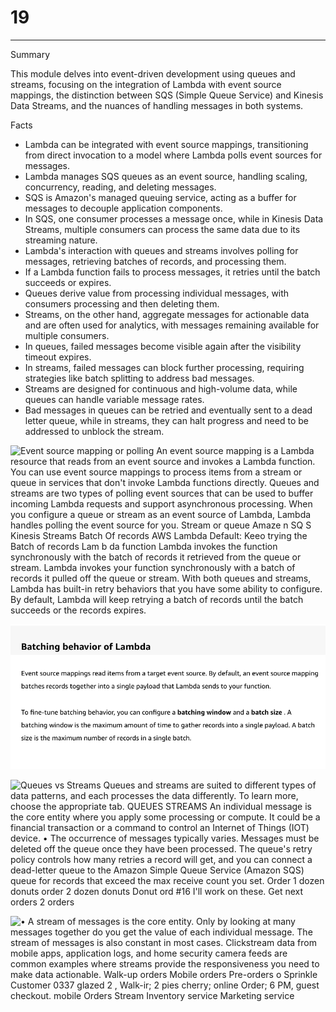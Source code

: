 # 19



---

Summary

This module delves into event-driven development using queues and streams, focusing on the integration of Lambda with event source mappings, the distinction between SQS (Simple Queue Service) and Kinesis Data Streams, and the nuances of handling messages in both systems.

Facts

- Lambda can be integrated with event source mappings, transitioning from direct invocation to a model where Lambda polls event sources for messages.
- Lambda manages SQS queues as an event source, handling scaling, concurrency, reading, and deleting messages.
- SQS is Amazon's managed queuing service, acting as a buffer for messages to decouple application components.
- In SQS, one consumer processes a message once, while in Kinesis Data Streams, multiple consumers can process the same data due to its streaming nature.
- Lambda's interaction with queues and streams involves polling for messages, retrieving batches of records, and processing them.
- If a Lambda function fails to process messages, it retries until the batch succeeds or expires.
- Queues derive value from processing individual messages, with consumers processing and then deleting them.
- Streams, on the other hand, aggregate messages for actionable data and are often used for analytics, with messages remaining available for multiple consumers.
- In queues, failed messages become visible again after the visibility timeout expires.
- In streams, failed messages can block further processing, requiring strategies like batch splitting to address bad messages.
- Streams are designed for continuous and high-volume data, while queues can handle variable message rates.
- Bad messages in queues can be retried and eventually sent to a dead letter queue, while in streams, they can halt progress and need to be addressed to unblock the stream.







![Event source mapping or polling An event source mapping is a Lambda resource that reads from an event source and invokes a Lambda function. You can use event source mappings to process items from a stream or queue in services that don't invoke Lambda functions directly. Queues and streams are two types of polling event sources that can be used to buffer incoming Lambda requests and support asynchronous processing. When you configure a queue or stream as an event source of Lambda, Lambda handles polling the event source for you. Stream or queue Amaze n SQ S Kinesis Streams Batch Of records AWS Lambda Default: Keeo trying the Batch of records Lam b da function Lambda invokes the function synchronously with the batch of records it retrieved from the queue or stream. Lambda invokes your function synchronously with a batch of records it pulled off the queue or stream. With both queues and streams, Lambda has built-in retry behaviors that you have some ability to configure. By default, Lambda will keep retrying a batch of records until the batch succeeds or the records expires. ](../../../media/AWS-Developing-Serverless-Solutions-on-AWS-Module-6-19-image1.png)







![Batching behavior of Lambda Event source mappings read items from a target event source. By default, an event source mapping batches records together into a single payload that Lambda sends to your function. To fine-tune batching behavior, you can configure a batching window and a batch size . A batching window is the maximum amount of time to gather records into a single payload. A batch size is the maximum number of records in a single batch. ](../../../media/AWS-Developing-Serverless-Solutions-on-AWS-Module-6-19-image2.png)



![Queues vs Streams Queues and streams are suited to different types of data patterns, and each processes the data differently. To learn more, choose the appropriate tab. QUEUES STREAMS An individual message is the core entity where you apply some processing or compute. It could be a financial transaction or a command to control an Internet of Things (IOT) device. • The occurrence of messages typically varies. Messages must be deleted off the queue once they have been processed. The queue's retry policy controls how many retries a record will get, and you can connect a dead-letter queue to the Amazon Simple Queue Service (Amazon SQS) queue for records that exceed the max receive count you set. Order 1 dozen donuts order 2 dozen donuts Donut ord #16 I'll work on these. Get next orders 2 orders ](../../../media/AWS-Developing-Serverless-Solutions-on-AWS-Module-6-19-image3.png)



![• A stream of messages is the core entity. Only by looking at many messages together do you get the value of each individual message. The stream of messages is also constant in most cases. Clickstream data from mobile apps, application logs, and home security camera feeds are common examples where streams provide the responsiveness you need to make data actionable. Walk-up orders Mobile orders Pre-orders o Sprinkle Customer 0337 glazed 2 , Walk-ir; 2 pies cherry; online Order; 6 PM, guest checkout. mobile Orders Stream Inventory service Marketing service ](../../../media/AWS-Developing-Serverless-Solutions-on-AWS-Module-6-19-image4.png)






